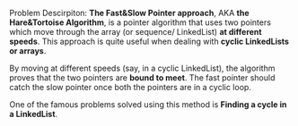 Problem Descirpiton:
**The Fast&Slow Pointer approach**, AKA **the Hare&Tortoise Algorithm**, is a pointer algorithm that uses two pointers which move through the array (or sequence/ LinkedList) **at different speeds**. This approach is quite useful when dealing with **cyclic LinkedLists or arrays**.

By moving at different speeds (say, in a cyclic LinkedList), the algorithm proves that the two pointers are **bound to meet**. The fast pointer should catch the slow pointer once both the pointers are in a cyclic loop.

One of the famous problems solved using this method is **Finding a cycle in a LinkedList**.